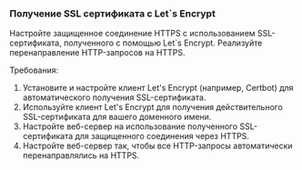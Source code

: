 
### Получение SSL сертификата с Let`s Encrypt

Настройте защищенное соединение HTTPS с использованием SSL-сертификата, полученного с помощью Let`s Encrypt. Реализуйте перенаправление HTTP-запросов на HTTPS.

Требования:
1. Установите и настройте клиент Let's Encrypt (например, Certbot) для автоматического получения SSL-сертификата. 
2. Используйте клиент Let's Encrypt для получения действительного SSL-сертификата для вашего доменного имени. 
3. Настройте веб-сервер на использование полученного SSL-сертификата для защищенного соединения через HTTPS. 
4. Настройте веб-сервер так, чтобы все HTTP-запросы автоматически перенаправлялись на HTTPS.